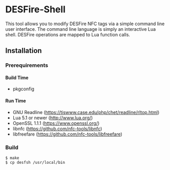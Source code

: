 DESFire-Shell
=============

This tool allows you to modify DESFire NFC tags via a simple command line user
interface. The command line language is simply an interactive Lua shell.
DESFire operations are mapped to Lua function calls.


Installation
------------

### Prerequirements

#### Build Time

 * pkgconfig

#### Run Time

 * GNU Readline (https://tiswww.case.edu/php/chet/readline/rltop.html)
 * Lua 5.1 or newer (http://www.lua.org/)
 * OpenSSL 1.1.1 (https://www.openssl.org/)
 * libnfc (https://github.com/nfc-tools/libnfc)
 * libfreefare (https://github.com/nfc-tools/libfreefare)


### Build

```
$ make
$ cp desfsh /usr/local/bin
```
